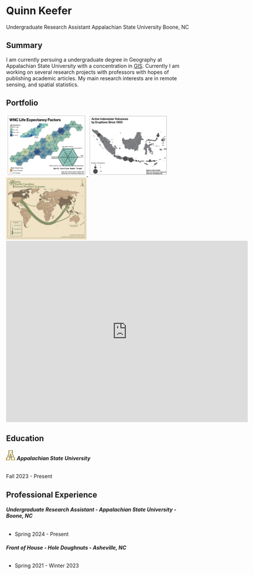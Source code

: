 # Quinn Keefer
Undergraduate Research Assistant
Appalachian State University
Boone, NC

## Summary
I am currently persuing a undergraduate degree in Geography at Appalachian State University with a concentration in [GIS](https://en.wikipedia.org/wiki/Geographic_information_system). Currently I am working on several research projects with professors with hopes of publishing academic articles. My main research interests are in remote sensing, and spatial statistics.
## Portfolio
<a href="https://drive.google.com/file/d/1jODs0x4Bvh9PMtwfCMBKfvEy92a8GCEP/view?usp=sharing">
  <img src="hex.png" alt="Thumbnail" width="220" height="170">
</a>
<a href="https://drive.google.com/file/d/1jODs0x4Bvh9PMtwfCMBKfvEy92a8GCEP/view?usp=sharing">
  <img src="gradcirc.png" alt="Thumbnail" width="220" height="170">
</a>
<a href="https://drive.google.com/file/d/1jODs0x4Bvh9PMtwfCMBKfvEy92a8GCEP/view?usp=sharing">
  <img src="flowline.png" alt="Thumbnail" width="220" height="170">
</a>
<iframe src="https://appalachian.maps.arcgis.com/apps/instant/basic/index.html?appid=3b5775b3603a4d2abb3ec15eac5dfe45" width="660" height="495" frameborder="0" style="border:0" allowfullscreen>iFrames are not supported on this page.</iframe>



## Education
###### <img src="app-state-block-a-logo-600px.png" width=25>   **Appalachian State University**
Fall 2023 - Present

## Professional Experience 

 ###### **Undergraduate Research Assistant - Appalachian State University - Boone, NC**
- Spring 2024 - Present
###### **Front of House - Hole Doughnuts - Asheville, NC**
- Spring 2021 - Winter 2023


